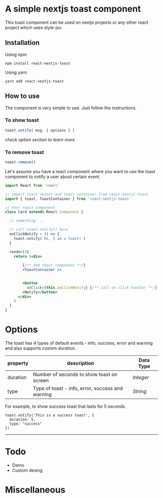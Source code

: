 # A simple nextjs toast component
This toast component can be used on nextjs projects or any other react project which uses style-jsx.

## Installation

Using npm
```
npm install react-nextjs-toast
```

Using yarn 
```
yarn add react-nextjs-toast
```

## How to use

The component is very simple to use. Just follow the instructions.

### To show toast 
```jsx
toast.notify( msg, { options } )
```

*check option section to learn more* 
### To remove toast
```jsx
toast.remove()
```
Let's assume you have a react component where you want to use the toast component to notify a user about certain event.

```jsx
import React from 'react'

// import toast object and toast container from react-nextjs-toast
import { toast, ToastContainer } from 'react-nextjs-toast'

// Your react component
class Card extends React.Component {

  // something ...

  // call toast.notify() here
  onClickNotify = () => {
    toast.notify(`Hi, I am a toast!`)
  }

  render(){
    return (<div>
    
        {/** Add toast component **/}
        <ToastContainer />

        
        <button
          onClick={this.onClickNotify} {/** call on click handler **/}
        >Notify</button>
      </div>
    )
  }
}
```


# Options

The toast has 4 types of default events - info, success, error and warning and also supports custom duration.


| property | description | Data Type |
|----------|-------------|-------|
| duration | Number of seconds to show toast on screen | *Integer* |
| type     | Type of toast - info, error, success and warning | *String*|



For example, to show success toast that lasts for 5 seconds.
```
toast.notify('This is a success toast', {
  duration: 5,
  type: "success"
})
```

----

# Todo
* Demo
* Custom desing

# Miscellaneous

